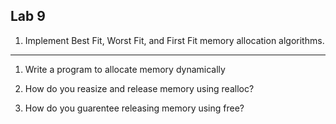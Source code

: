## Lab 9

1. Implement Best Fit, Worst Fit, and First Fit memory allocation algorithms.


----------------------------------------------------------------------------


1. Write a program to allocate memory dynamically


2. How do you reasize and release memory using realloc?


3. How do you guarentee releasing memory using free?

